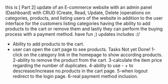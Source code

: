 this is [ Part 2] update of an E-commerce website with an admin panel (Dashboard) with CRUD (Create, Read, Update, Delete )operations on categories, products, and listing users of the website in addition to the user interface for the customers listing categories having the ability to add products to the cart or remove them and lastly they can perform the buying process with a payment method.
have fun ;)
updates includes ://
* Ability to add products to the cart.
* user can open the cart page to see products.
Tasks Not yet Done!
    1-click on the category link in the homepage to show according products.
    2-ability to remove the product from the cart.
    3-calculate the item price regarding the number of duplicates.
    4-ability to use - + to descrease/increase no.products in the cart page.
    5-when logout redirect to the login page.
    6-real payment method inclusion.

